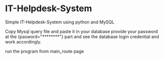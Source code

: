 # IT-Helpdesk-System
Simple IT-Helpdesk-System using python and MySQL

Copy Mysql query file and paste it in your database
provide your password at the {pasword="********"} part
and see the database login credential and work accordingly.

run the program from main_route page 
